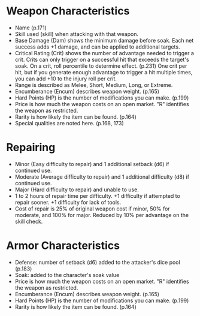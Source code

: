 # Weapon Characteristics
- Name (p.171)
- Skill used (skill) when attacking with that weapon.
- Base Damage (Dam) shows the minimum damage before soak. Each net success adds +1 damage, and can be applied to additional targets.
- Critical Rating (Crit) shows the number of advantage needed to trigger a crit. Crits can only trigger on a successful hit that exceeds the target's soak. On a crit, roll percentile to determine effect. (p.231) One crit per hit, but if you generate enough advantage to trigger a hit multiple times, you can add +10 to the injury roll per crit.
- Range is described as Melee, Short, Medium, Long, or Extreme.
- Encumberance (Encum) describes weapon weight. (p.165)
- Hard Points (HP) is the number of modifications you can make. (p.199)
- Price is how much the weapon costs on an open market. "R" identifies the weapon as restricted.
- Rarity is how likely the item can be found. (p.164)
- Special qualities are noted here. (p.168, 173)

# Repairing
- Minor (Easy difficulty to repair) and 1 additional setback (d6) if continued use.
- Moderate (Average difficulty to repair) and 1 additional difficulty (d8) if continued use.
- Major (Hard difficulty to repair) and unable to use.
- 1 to 2 hours of repair time per difficulty. +1 difficulty if attempted to repair sooner. +1 difficulty for lack of tools.
- Cost of repair is 25% of original weapon cost if minor, 50% for moderate, and 100% for major. Reduced by 10% per advantage on the skill check.

# Armor Characteristics
- Defense: number of setback (d6) added to the attacker's dice pool (p.183)
- Soak: added to the character's soak value 
- Price is how much the weapon costs on an open market. "R" identifies the weapon as restricted.
- Encumberance (Encum) describes weapon weight. (p.165)
- Hard Points (HP) is the number of modifications you can make. (p.199)
- Rarity is how likely the item can be found. (p.164)